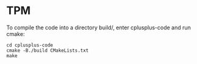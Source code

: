 # TPM

To compile the code into a directory build/, enter cplusplus-code and run cmake:
```
cd cplusplus-code
cmake -B./build CMakeLists.txt
make
```


